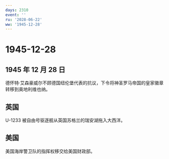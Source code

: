 ```yaml
---
days: 2310
event: ''
ru: '2028-06-22'
ww: '1945-12-28'
---
```


# 1945-12-28

## 1945 年 12 月 28 日

德怀特·艾森豪威尔不顾德国纽伦堡代表的抗议，下令将神圣罗马帝国的皇家徽章转移到奥地利维也纳。

## 英国

U-1233 被自由号驱逐舰从英国苏格兰的瑞安湖拖入大西洋。

## 美国

美国海岸警卫队的指挥权移交给美国财政部。